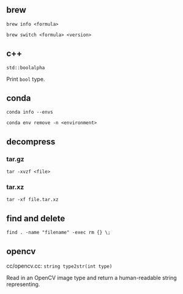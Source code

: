 ## brew
`brew info <formula>`

`brew switch <formula> <version>`

## c++
`std::boolalpha`

Print `bool` type.

## conda
`conda info --envs`

`conda env remove -n <environment>`

## decompress

### tar.gz

`tar -xvzf <file>`

### tar.xz

`tar -xf file.tar.xz`

## find and delete

`find . -name "filename" -exec rm {} \;`

## opencv

cc/opencv.cc: `string type2str(int type)`

Read in an OpenCV image type and return a human-readable string representing.

